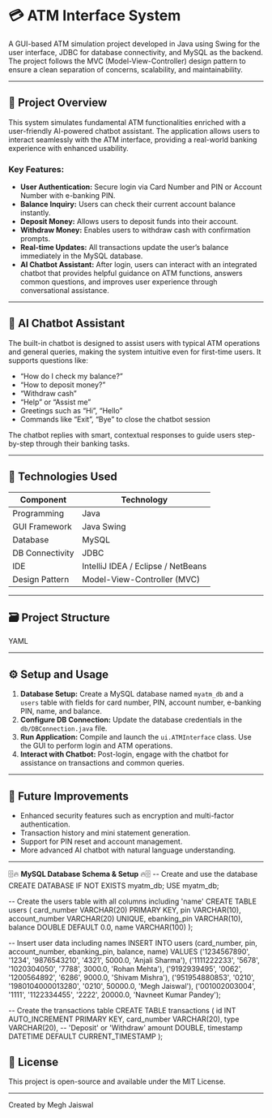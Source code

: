 # 💳 ATM Interface System

A GUI-based ATM simulation project developed in Java using Swing for the user interface, JDBC for database connectivity, and MySQL as the backend. The project follows the MVC (Model-View-Controller) design pattern to ensure a clean separation of concerns, scalability, and maintainability.

---

## 📌 Project Overview

This system simulates fundamental ATM functionalities enriched with a user-friendly AI-powered chatbot assistant. The application allows users to interact seamlessly with the ATM interface, providing a real-world banking experience with enhanced usability.

### Key Features:
- **User Authentication:** Secure login via Card Number and PIN or Account Number with e-banking PIN.
- **Balance Inquiry:** Users can check their current account balance instantly.
- **Deposit Money:** Allows users to deposit funds into their account.
- **Withdraw Money:** Enables users to withdraw cash with confirmation prompts.
- **Real-time Updates:** All transactions update the user’s balance immediately in the MySQL database.
- **AI Chatbot Assistant:** After login, users can interact with an integrated chatbot that provides helpful guidance on ATM functions, answers common questions, and improves user experience through conversational assistance.

---

## 🤖 AI Chatbot Assistant

The built-in chatbot is designed to assist users with typical ATM operations and general queries, making the system intuitive even for first-time users. It supports questions like:

- “How do I check my balance?”
- “How to deposit money?”
- “Withdraw cash”
- “Help” or “Assist me”
- Greetings such as “Hi”, “Hello”
- Commands like “Exit”, “Bye” to close the chatbot session

The chatbot replies with smart, contextual responses to guide users step-by-step through their banking tasks.

---

## 🧰 Technologies Used

| Component       | Technology               |
|-----------------|--------------------------|
| Programming     | Java                     |
| GUI Framework   | Java Swing               |
| Database        | MySQL                    |
| DB Connectivity | JDBC                     |
| IDE             | IntelliJ IDEA / Eclipse / NetBeans |
| Design Pattern  | Model-View-Controller (MVC) |

---

## 🗃️ Project Structure

YAML


---

## ⚙️ Setup and Usage

1. **Database Setup:** Create a MySQL database named `myatm_db` and a `users` table with fields for card number, PIN, account number, e-banking PIN, name, and balance.
2. **Configure DB Connection:** Update the database credentials in the `db/DBConnection.java` file.
3. **Run Application:** Compile and launch the `ui.ATMInterface` class. Use the GUI to perform login and ATM operations.
4. **Interact with Chatbot:** Post-login, engage with the chatbot for assistance on transactions and common queries.

---

## 🚀 Future Improvements

- Enhanced security features such as encryption and multi-factor authentication.
- Transaction history and mini statement generation.
- Support for PIN reset and account management.
- More advanced AI chatbot with natural language understanding.

---
🗄️🔥 **MySQL Database Schema & Setup** 🔥🗄️
-- Create and use the database
CREATE DATABASE IF NOT EXISTS myatm_db;
USE myatm_db;

-- Create the users table with all columns including 'name'
CREATE TABLE users (
    card_number VARCHAR(20) PRIMARY KEY,
    pin VARCHAR(10),
    account_number VARCHAR(20) UNIQUE,
    ebanking_pin VARCHAR(10),
    balance DOUBLE DEFAULT 0.0,
    name VARCHAR(100)
);

-- Insert user data including names
INSERT INTO users (card_number, pin, account_number, ebanking_pin, balance, name) VALUES
('1234567890', '1234', '9876543210', '4321', 5000.0, 'Anjali Sharma'),
('1111222233', '5678', '1020304050', '7788', 3000.0, 'Rohan Mehta'),
('9192939495', '0062', '1200564892', '6286', 9000.0, 'Shivam Mishra'),
('951954880853', '0210', '1980104000013280', '0210', 50000.0, 'Megh Jaiswal'),
('001002003004', '1111', '1122334455', '2222', 20000.0, 'Navneet Kumar Pandey');

-- Create the transactions table
CREATE TABLE transactions (
    id INT AUTO_INCREMENT PRIMARY KEY,
    card_number VARCHAR(20),
    type VARCHAR(20),          -- 'Deposit' or 'Withdraw'
    amount DOUBLE,
    timestamp DATETIME DEFAULT CURRENT_TIMESTAMP
);



## 📄 License

This project is open-source and available under the MIT License.

---

Created by Megh Jaiswal
